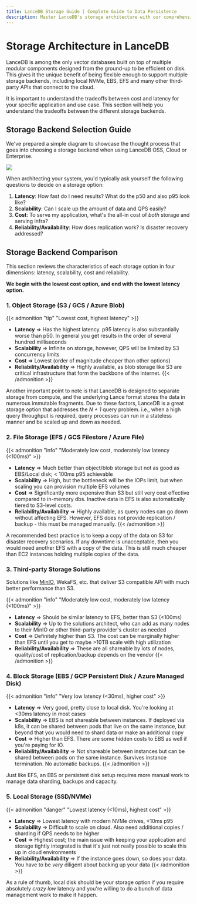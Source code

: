 ```yaml
---
title: LanceDB Storage Guide | Complete Guide to Data Persistence
description: Master LanceDB's storage architecture with our comprehensive guide. Learn about local storage, cloud storage options, and best practices for efficient vector data management and persistence.
---
```


# **Storage Architecture in LanceDB**

LanceDB is among the only vector databases built on top of multiple modular components designed from the ground-up to be efficient on disk. This gives it the unique benefit of being flexible enough to support multiple storage backends, including local NVMe, EBS, EFS and many other third-party APIs that connect to the cloud.

It is important to understand the tradeoffs between cost and latency for your specific application and use case. This section will help you understand the tradeoffs between the different storage backends.

## Storage Backend Selection Guide

We've prepared a simple diagram to showcase the thought process that goes into choosing a storage backend when using LanceDB OSS, Cloud or Enterprise.

![](/assets/docs/lancedb_storage_tradeoffs.png)

When architecting your system, you'd typically ask yourself the following questions to decide on a storage option:

1. **Latency**: How fast do I need results? What do the p50 and also p95 look like?
2. **Scalability**: Can I scale up the amount of data and QPS easily?
3. **Cost**: To serve my application, what's the all-in cost of *both* storage and serving infra?
4. **Reliability/Availability**: How does replication work? Is disaster recovery addressed?

## Storage Backend Comparison

This section reviews the characteristics of each storage option in four dimensions: latency, scalability, cost and reliability.

**We begin with the lowest cost option, and end with the lowest latency option.**

### 1. Object Storage (S3 / GCS / Azure Blob)

{{< admonition "tip" "Lowest cost, highest latency" >}}
- **Latency** ⇒ Has the highest latency. p95 latency is also substantially worse than p50. In general you get results in the order of several hundred milliseconds
- **Scalability** ⇒ Infinite on storage, however, QPS will be limited by S3 concurrency limits
- **Cost** ⇒ Lowest (order of magnitude cheaper than other options)
- **Reliability/Availability** ⇒ Highly available, as blob storage like S3 are critical infrastructure that form the backbone of the internet.
{{< /admonition >}}

Another important point to note is that LanceDB is designed to separate storage from compute, and the underlying Lance format stores the data in numerous immutable fragments. Due to these factors, LanceDB is a great storage option that addresses the _N + 1_ query problem. i.e., when a high query throughput is required, query processes can run in a stateless manner and be scaled up and down as needed.

### 2. File Storage (EFS / GCS Filestore / Azure File)

{{< admonition "info" "Moderately low cost, moderately low latency (<100ms)" >}}
- **Latency** ⇒ Much better than object/blob storage but not as good as EBS/Local disk; < 100ms p95 achievable
- **Scalability** ⇒ High, but the bottleneck will be the IOPs limit, but when scaling you can provision multiple EFS volumes
- **Cost** ⇒ Significantly more expensive than S3 but still very cost effective compared to in-memory dbs. Inactive data in EFS is also automatically tiered to S3-level costs.
- **Reliability/Availability** ⇒ Highly available, as query nodes can go down without affecting EFS.  However, EFS does not provide replication / backup - this must be managed manually.
{{< /admonition >}}

A recommended best practice is to keep a copy of the data on S3 for disaster recovery scenarios. If any downtime is unacceptable, then you would need another EFS with a copy of the data. This is still much cheaper than EC2 instances holding multiple copies of the data.

### 3. Third-party Storage Solutions

Solutions like [MinIO](https://blog.min.io/lancedb-trusted-steed-against-data-complexity/), WekaFS, etc. that deliver S3 compatible API with much better performance than S3.

{{< admonition "info" "Moderately low cost, moderately low latency (<100ms)" >}}
- **Latency** ⇒ Should be similar latency to EFS, better than S3 (<100ms)
- **Scalability** ⇒ Up to the solutions architect, who can add as many nodes to their MinIO or other third-party provider's cluster as needed
- **Cost** ⇒ Definitely higher than S3. The cost can be marginally higher than EFS until you get to maybe >10TB scale with high utilization
- **Reliability/Availability** ⇒ These are all shareable by lots of nodes, quality/cost of replication/backup depends on the vendor
{{< /admonition >}}

### 4. Block Storage (EBS / GCP Persistent Disk / Azure Managed Disk)

{{< admonition "info" "Very low latency (<30ms), higher cost" >}}
- **Latency** ⇒ Very good, pretty close to local disk. You're looking at <30ms latency in most cases
- **Scalability** ⇒ EBS is not shareable between instances. If deployed via k8s, it can be shared between pods that live on the same instance, but beyond that you would need to shard data or make an additional copy
- **Cost** ⇒ Higher than EFS. There are some hidden costs to EBS as well if you're paying for IO.
- **Reliability/Availability** ⇒ Not shareable between instances but can be shared between pods on the same instance. Survives instance termination. No automatic backups.
{{< /admonition >}}

Just like EFS, an EBS or persistent disk setup requires more manual work to manage data sharding, backups and capacity.

### 5. Local Storage (SSD/NVMe)

{{< admonition "danger" "Lowest latency (<10ms), highest cost" >}}
- **Latency** ⇒ Lowest latency with modern NVMe drives, <10ms p95
- **Scalability** ⇒ Difficult to scale on cloud. Also need additional copies / sharding if QPS needs to be higher
- **Cost** ⇒ Highest cost; the main issue with keeping your application and storage tightly integrated is that it's just not really possible to scale this up in cloud environments
- **Reliability/Availability** ⇒ If the instance goes down, so does your data. You have to be _very_ diligent about backing up your data
{{< /admonition >}}

As a rule of thumb, local disk should be your storage option if you require absolutely *crazy low* latency and you're willing to do a bunch of data management work to make it happen.
